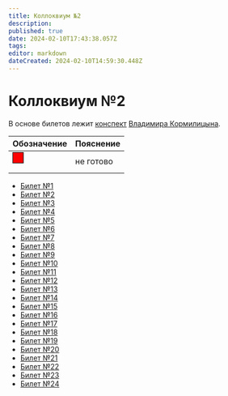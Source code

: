```yaml
---
title: Коллоквиум №2
description: 
published: true
date: 2024-02-10T17:43:38.057Z
tags: 
editor: markdown
dateCreated: 2024-02-10T14:59:30.448Z
---
```


# Коллоквиум №2

В основе билетов лежит [конспект](https://github.com/i80287/Calculus-HSE-SE) [Владимира Кормилицына](https://i8088_t.t.me).

| Обозначение | Пояснение |
| --- | --- |
| <div class='box red'></div> | не готово |


- [Билет №1](/matan/kollok2/1)
- [Билет №2](/matan/kollok2/2)
- [Билет №3](/matan/kollok2/3)
- [Билет №4](/matan/kollok2/4)
- [Билет №5](/matan/kollok2/5)
- [Билет №6](/matan/kollok2/6)
- [Билет №7](/matan/kollok2/7)
- [Билет №8](/matan/kollok2/8)
- [Билет №9](/matan/kollok2/9)
- [Билет №10](/matan/kollok2/10)
- [Билет №11](/matan/kollok2/11)
- [Билет №12](/matan/kollok2/12)
- [Билет №13](/matan/kollok2/13)
- [Билет №14](/matan/kollok2/14)
- [Билет №15](/matan/kollok2/15)
- [Билет №16](/matan/kollok2/16)
- [Билет №17](/matan/kollok2/17)
- [Билет №18](/matan/kollok2/18)
- [Билет №19](/matan/kollok2/19)
- [Билет №20](/matan/kollok2/20)
- [Билет №21](/matan/kollok2/21)
- [Билет №22](/matan/kollok2/22)
- [Билет №23](/matan/kollok2/23)
- [Билет №24](/matan/kollok2/24)

<style>
.box {
  float: left;
  height: 20px;
  width: 20px;
  margin-bottom: 15px;
  border: 1px solid black;
  clear: both;
  text-align: center;
}

.red {
  background-color: red;
}

.green {
  background-color: green;
}

.blue {
  background-color: blue;
}
</style>